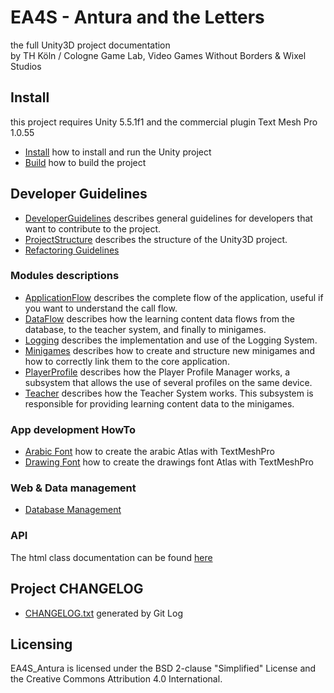 # EA4S - Antura and the Letters

the full Unity3D project documentation  
by TH Köln / Cologne Game Lab, Video Games Without Borders & Wixel Studios

## Install
this project requires Unity 5.5.1f1
and the commercial plugin Text Mesh Pro 1.0.55

- [Install](HowTo/INSTALL.md) how to install and run the Unity project
- [Build](HowTo/Build.md) how to build the project

## Developer Guidelines

- [DeveloperGuidelines](Guidelines/DeveloperGuidelines.md) describes general guidelines for developers that want to contribute to the project.
- [ProjectStructure](Guidelines/ProjectStructure.md) describes the structure of the Unity3D project.
- [Refactoring Guidelines](Guidelines/RefactoringGuidelines.md)

### Modules descriptions

- [ApplicationFlow](Modules/ApplicationFlow.md) describes the complete flow of the application, useful if you want to understand the call flow.
- [DataFlow](Modules/DataFlow.md) describes how the learning content data flows from the database, to the teacher system, and finally to minigames.
- [Logging](Modules/Logging.md) describes the implementation and use of the Logging System.
- [Minigames](Modules/Minigames.md) describes how to create and structure new minigames and how to correctly link them to the core application.
- [PlayerProfile](Modules/PlayerProfile.md) describes how the Player Profile Manager works, a subsystem that allows the use of several profiles on the same device.
- [Teacher](Modules/Teacher.md) describes how the Teacher System works. This subsystem is responsible for providing learning content data to the minigames.

### App development HowTo
- [Arabic Font](HowTo/ArabicFont.md) how to create the arabic Atlas with TextMeshPro
- [Drawing Font](HowTo/DrawingsFont.md) how to create the drawings font Atlas with TextMeshPro

### Web & Data management
- [Database Management](Data/DatabaseManagement.md)

### API
The html class documentation can be found [here](API/index.html)

## Project CHANGELOG
- [CHANGELOG.txt](CHANGELOG.txt) generated by Git Log

## Licensing
EA4S_Antura is licensed under the BSD 2-clause "Simplified" License and the Creative Commons Attribution 4.0 International.
